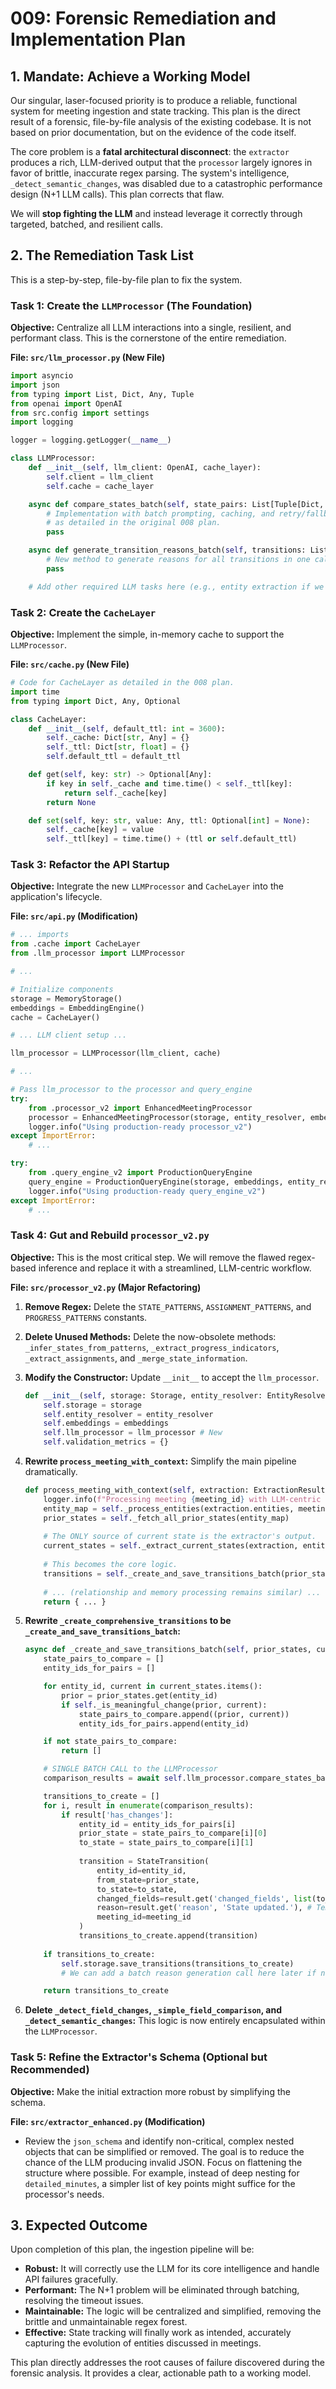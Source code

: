 
# 009: Forensic Remediation and Implementation Plan

## 1. Mandate: Achieve a Working Model

Our singular, laser-focused priority is to produce a reliable, functional system for meeting ingestion and state tracking. This plan is the direct result of a forensic, file-by-file analysis of the existing codebase. It is not based on prior documentation, but on the evidence of the code itself.

The core problem is a **fatal architectural disconnect**: the `extractor` produces a rich, LLM-derived output that the `processor` largely ignores in favor of brittle, inaccurate regex parsing. The system's intelligence, `_detect_semantic_changes`, was disabled due to a catastrophic performance design (N+1 LLM calls). This plan corrects that flaw.

We will **stop fighting the LLM** and instead leverage it correctly through targeted, batched, and resilient calls.

## 2. The Remediation Task List

This is a step-by-step, file-by-file plan to fix the system.

### **Task 1: Create the `LLMProcessor` (The Foundation)**

**Objective:** Centralize all LLM interactions into a single, resilient, and performant class. This is the cornerstone of the entire remediation.

**File: `src/llm_processor.py` (New File)**

```python
import asyncio
import json
from typing import List, Dict, Any, Tuple
from openai import OpenAI
from src.config import settings
import logging

logger = logging.getLogger(__name__)

class LLMProcessor:
    def __init__(self, llm_client: OpenAI, cache_layer):
        self.client = llm_client
        self.cache = cache_layer

    async def compare_states_batch(self, state_pairs: List[Tuple[Dict, Dict]]) -> List[Dict]:
        # Implementation with batch prompting, caching, and retry/fallback logic
        # as detailed in the original 008 plan.
        pass

    async def generate_transition_reasons_batch(self, transitions: List[Dict]) -> List[str]:
        # New method to generate reasons for all transitions in one call.
        pass

    # Add other required LLM tasks here (e.g., entity extraction if we refactor)
```

### **Task 2: Create the `CacheLayer`**

**Objective:** Implement the simple, in-memory cache to support the `LLMProcessor`.

**File: `src/cache.py` (New File)**

```python
# Code for CacheLayer as detailed in the 008 plan.
import time
from typing import Dict, Any, Optional

class CacheLayer:
    def __init__(self, default_ttl: int = 3600):
        self._cache: Dict[str, Any] = {}
        self._ttl: Dict[str, float] = {}
        self.default_ttl = default_ttl

    def get(self, key: str) -> Optional[Any]:
        if key in self._cache and time.time() < self._ttl[key]:
            return self._cache[key]
        return None

    def set(self, key: str, value: Any, ttl: Optional[int] = None):
        self._cache[key] = value
        self._ttl[key] = time.time() + (ttl or self.default_ttl)
```

### **Task 3: Refactor the API Startup**

**Objective:** Integrate the new `LLMProcessor` and `CacheLayer` into the application's lifecycle.

**File: `src/api.py` (Modification)**

```python
# ... imports
from .cache import CacheLayer
from .llm_processor import LLMProcessor

# ...

# Initialize components
storage = MemoryStorage()
embeddings = EmbeddingEngine()
cache = CacheLayer()

# ... LLM client setup ...

llm_processor = LLMProcessor(llm_client, cache)

# ...

# Pass llm_processor to the processor and query_engine
try:
    from .processor_v2 import EnhancedMeetingProcessor
    processor = EnhancedMeetingProcessor(storage, entity_resolver, embeddings, llm_processor)
    logger.info("Using production-ready processor_v2")
except ImportError:
    # ...

try:
    from .query_engine_v2 import ProductionQueryEngine
    query_engine = ProductionQueryEngine(storage, embeddings, entity_resolver, llm_processor)
    logger.info("Using production-ready query_engine_v2")
except ImportError:
    # ...
```

### **Task 4: Gut and Rebuild `processor_v2.py`**

**Objective:** This is the most critical step. We will remove the flawed regex-based inference and replace it with a streamlined, LLM-centric workflow.

**File: `src/processor_v2.py` (Major Refactoring)**

1.  **Remove Regex:** Delete the `STATE_PATTERNS`, `ASSIGNMENT_PATTERNS`, and `PROGRESS_PATTERNS` constants.
2.  **Delete Unused Methods:** Delete the now-obsolete methods: `_infer_states_from_patterns`, `_extract_progress_indicators`, `_extract_assignments`, and `_merge_state_information`.
3.  **Modify the Constructor:** Update `__init__` to accept the `llm_processor`.

    ```python
    def __init__(self, storage: Storage, entity_resolver: EntityResolver, embeddings: LocalEmbeddings, llm_processor: LLMProcessor):
        self.storage = storage
        self.entity_resolver = entity_resolver
        self.embeddings = embeddings
        self.llm_processor = llm_processor # New
        self.validation_metrics = {}
    ```

4.  **Rewrite `process_meeting_with_context`:** Simplify the main pipeline dramatically.

    ```python
    def process_meeting_with_context(self, extraction: ExtractionResult, meeting_id: str) -> Dict[str, Any]:
        logger.info(f"Processing meeting {meeting_id} with LLM-centric state tracking")
        entity_map = self._process_entities(extraction.entities, meeting_id)
        prior_states = self._fetch_all_prior_states(entity_map)
        
        # The ONLY source of current state is the extractor's output.
        current_states = self._extract_current_states(extraction, entity_map)
        
        # This becomes the core logic.
        transitions = self._create_and_save_transitions_batch(prior_states, current_states, meeting_id)
        
        # ... (relationship and memory processing remains similar) ...
        return { ... }
    ```

5.  **Rewrite `_create_comprehensive_transitions` to be `_create_and_save_transitions_batch`:**

    ```python
    async def _create_and_save_transitions_batch(self, prior_states, current_states, meeting_id):
        state_pairs_to_compare = []
        entity_ids_for_pairs = []

        for entity_id, current in current_states.items():
            prior = prior_states.get(entity_id)
            if self._is_meaningful_change(prior, current):
                state_pairs_to_compare.append((prior, current))
                entity_ids_for_pairs.append(entity_id)

        if not state_pairs_to_compare:
            return []

        # SINGLE BATCH CALL to the LLMProcessor
        comparison_results = await self.llm_processor.compare_states_batch(state_pairs_to_compare)

        transitions_to_create = []
        for i, result in enumerate(comparison_results):
            if result['has_changes']:
                entity_id = entity_ids_for_pairs[i]
                prior_state = state_pairs_to_compare[i][0]
                to_state = state_pairs_to_compare[i][1]
                
                transition = StateTransition(
                    entity_id=entity_id,
                    from_state=prior_state,
                    to_state=to_state,
                    changed_fields=result.get('changed_fields', list(to_state.keys())),
                    reason=result.get('reason', 'State updated.'), # Temporarily use reason from compare
                    meeting_id=meeting_id
                )
                transitions_to_create.append(transition)
        
        if transitions_to_create:
            self.storage.save_transitions(transitions_to_create)
            # We can add a batch reason generation call here later if needed.

        return transitions_to_create
    ```

6.  **Delete `_detect_field_changes`, `_simple_field_comparison`, and `_detect_semantic_changes`:** This logic is now entirely encapsulated within the `LLMProcessor`.

### **Task 5: Refine the Extractor's Schema (Optional but Recommended)**

**Objective:** Make the initial extraction more robust by simplifying the schema.

**File: `src/extractor_enhanced.py` (Modification)**

*   Review the `json_schema` and identify non-critical, complex nested objects that can be simplified or removed. The goal is to reduce the chance of the LLM producing invalid JSON. Focus on flattening the structure where possible. For example, instead of deep nesting for `detailed_minutes`, a simpler list of key points might suffice for the processor's needs.

## 3. Expected Outcome

Upon completion of this plan, the ingestion pipeline will be:

*   **Robust:** It will correctly use the LLM for its core intelligence and handle API failures gracefully.
*   **Performant:** The N+1 problem will be eliminated through batching, resolving the timeout issues.
*   **Maintainable:** The logic will be centralized and simplified, removing the brittle and unmaintainable regex forest.
*   **Effective:** State tracking will finally work as intended, accurately capturing the evolution of entities discussed in meetings.

This plan directly addresses the root causes of failure discovered during the forensic analysis. It provides a clear, actionable path to a working model.
